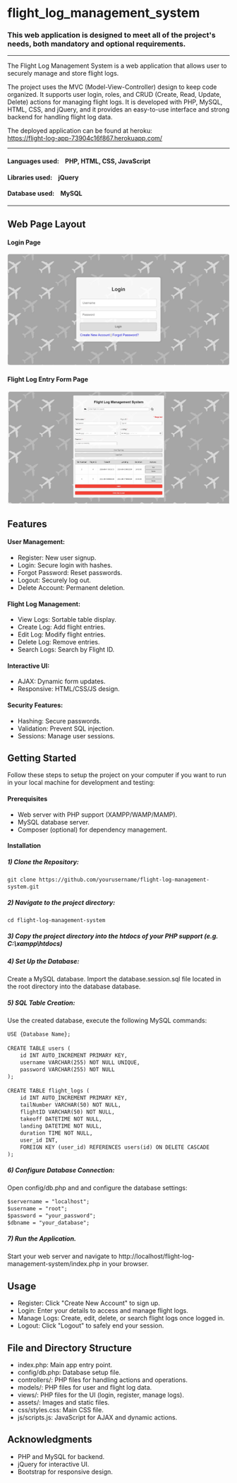 # flight_log_management_system

### This web application is designed to meet all of the project's needs, both mandatory and optional requirements.

---

The Flight Log Management System is a web application that allows user to securely manage and store flight logs. 

The project uses the MVC (Model-View-Controller) design to keep code organized. It supports user login, roles, and CRUD (Create, Read, Update, Delete) actions for managing flight logs. It is developed with PHP, MySQL, HTML, CSS, and jQuery, and it provides an easy-to-use interface and strong backend for handling flight log data.

The deployed application can be found at heroku:<br />
https://flight-log-app-73904c16f867.herokuapp.com/

---

#### Languages used: &ensp; PHP, HTML, CSS, JavaScript
#### Libraries used: &ensp; jQuery
#### Database used: &ensp; MySQL

---

## Web Page Layout


#### Login Page
![login_page](https://github.com/Crepopcorn/flight_log_management_system/blob/main/layout_image/loginpage.jpg)

#### Flight Log Entry Form Page
![table_page](https://github.com/Crepopcorn/flight_log_management_system/blob/main/layout_image/tablepage.jpg)

## Features

#### User Management:
- Register: New user signup.
- Login: Secure login with hashes.
- Forgot Password: Reset passwords.
- Logout: Securely log out.
- Delete Account: Permanent deletion.

#### Flight Log Management:
- View Logs: Sortable table display.
- Create Log: Add flight entries.
- Edit Log: Modify flight entries.
- Delete Log: Remove entries.
- Search Logs: Search by Flight ID.

#### Interactive UI:
- AJAX: Dynamic form updates.
- Responsive: HTML/CSS/JS design.

#### Security Features:
- Hashing: Secure passwords.
- Validation: Prevent SQL injection.
- Sessions: Manage user sessions.

## Getting Started

Follow these steps to setup the project on your computer if you want to run in your local machine for development and testing:

#### Prerequisites
- Web server with PHP support (XAMPP/WAMP/MAMP).
- MySQL database server.
- Composer (optional) for dependency management.

#### Installation
##### 1) Clone the Repository:

```
git clone https://github.com/yourusername/flight-log-management-system.git
```

##### 2) Navigate to the project directory:

```
cd flight-log-management-system
```
##### 3) Copy the project directory into the htdocs of your PHP support (e.g. C:\xampp\htdocs)

##### 4) Set Up the Database:

Create a MySQL database.
Import the database.session.sql file located in the root directory into the database database.

##### 5) SQL Table Creation:

Use the created database, execute the following MySQL commands:
```
USE {Database Name};

CREATE TABLE users (
    id INT AUTO_INCREMENT PRIMARY KEY,
    username VARCHAR(255) NOT NULL UNIQUE,
    password VARCHAR(255) NOT NULL
);

CREATE TABLE flight_logs (
    id INT AUTO_INCREMENT PRIMARY KEY,
    tailNumber VARCHAR(50) NOT NULL,
    flightID VARCHAR(50) NOT NULL,
    takeoff DATETIME NOT NULL,
    landing DATETIME NOT NULL,
    duration TIME NOT NULL,
    user_id INT,
    FOREIGN KEY (user_id) REFERENCES users(id) ON DELETE CASCADE
);
```

##### 6) Configure Database Connection:

Open config/db.php and and configure the database settings:

```
$servername = "localhost";
$username = "root";
$password = "your_password";
$dbname = "your_database";
```

##### 7) Run the Application.

Start your web server and navigate to http://localhost/flight-log-management-system/index.php in your browser.

## Usage

- Register: Click "Create New Account" to sign up.
- Login: Enter your details to access and manage flight logs.
- Manage Logs: Create, edit, delete, or search flight logs once logged in.
- Logout: Click "Logout" to safely end your session.

## File and Directory Structure

- index.php: Main app entry point.
- config/db.php: Database setup file.
- controllers/: PHP files for handling actions and operations.
- models/: PHP files for user and flight log data.
- views/: PHP files for the UI (login, register, manage logs).
- assets/: Images and static files.
- css/styles.css: Main CSS file.
- js/scripts.js: JavaScript for AJAX and dynamic actions.

## Acknowledgments
- PHP and MySQL for backend.
- jQuery for interactive UI.
- Bootstrap for responsive design.
  

